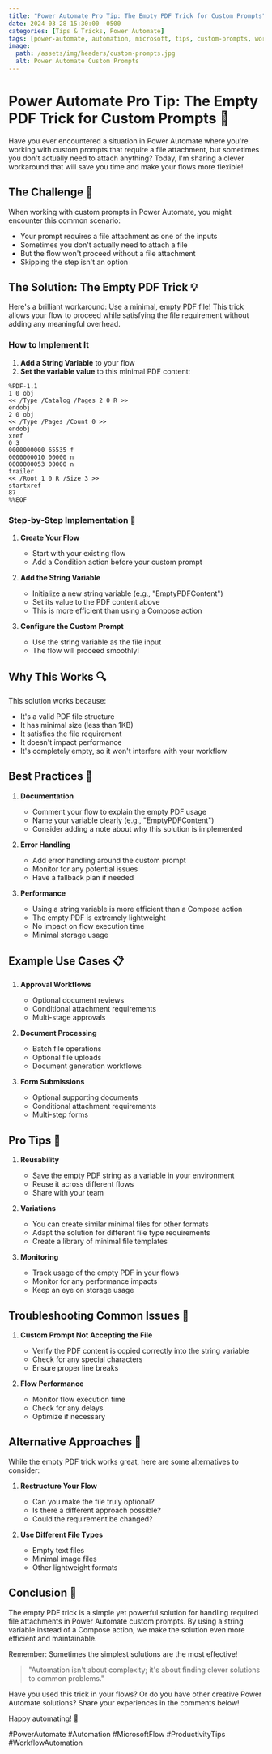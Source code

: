 ```yaml
---
title: "Power Automate Pro Tip: The Empty PDF Trick for Custom Prompts"
date: 2024-03-28 15:30:00 -0500
categories: [Tips & Tricks, Power Automate]
tags: [power-automate, automation, microsoft, tips, custom-prompts, workflow]
image:
  path: /assets/img/headers/custom-prompts.jpg
  alt: Power Automate Custom Prompts
---
```


# Power Automate Pro Tip: The Empty PDF Trick for Custom Prompts 🎯

Have you ever encountered a situation in Power Automate where you're working with custom prompts that require a file attachment, but sometimes you don't actually need to attach anything? Today, I'm sharing a clever workaround that will save you time and make your flows more flexible!

## The Challenge 🤔

When working with custom prompts in Power Automate, you might encounter this common scenario:
- Your prompt requires a file attachment as one of the inputs
- Sometimes you don't actually need to attach a file
- But the flow won't proceed without a file attachment
- Skipping the step isn't an option

## The Solution: The Empty PDF Trick 💡

Here's a brilliant workaround: Use a minimal, empty PDF file! This trick allows your flow to proceed while satisfying the file requirement without adding any meaningful overhead.

### How to Implement It

1. **Add a String Variable** to your flow
2. **Set the variable value** to this minimal PDF content:

```plaintext
%PDF-1.1
1 0 obj
<< /Type /Catalog /Pages 2 0 R >>
endobj
2 0 obj
<< /Type /Pages /Count 0 >>
endobj
xref
0 3
0000000000 65535 f 
0000000010 00000 n 
0000000053 00000 n 
trailer
<< /Root 1 0 R /Size 3 >>
startxref
87
%%EOF
```

### Step-by-Step Implementation 📝

1. **Create Your Flow**
   - Start with your existing flow
   - Add a Condition action before your custom prompt

2. **Add the String Variable**
   - Initialize a new string variable (e.g., "EmptyPDFContent")
   - Set its value to the PDF content above
   - This is more efficient than using a Compose action

3. **Configure the Custom Prompt**
   - Use the string variable as the file input
   - The flow will proceed smoothly!

## Why This Works 🔍

This solution works because:
- It's a valid PDF file structure
- It has minimal size (less than 1KB)
- It satisfies the file requirement
- It doesn't impact performance
- It's completely empty, so it won't interfere with your workflow

## Best Practices 🌟

1. **Documentation**
   - Comment your flow to explain the empty PDF usage
   - Name your variable clearly (e.g., "EmptyPDFContent")
   - Consider adding a note about why this solution is implemented

2. **Error Handling**
   - Add error handling around the custom prompt
   - Monitor for any potential issues
   - Have a fallback plan if needed

3. **Performance**
   - Using a string variable is more efficient than a Compose action
   - The empty PDF is extremely lightweight
   - No impact on flow execution time
   - Minimal storage usage

## Example Use Cases 📋

1. **Approval Workflows**
   - Optional document reviews
   - Conditional attachment requirements
   - Multi-stage approvals

2. **Document Processing**
   - Batch file operations
   - Optional file uploads
   - Document generation workflows

3. **Form Submissions**
   - Optional supporting documents
   - Conditional attachment requirements
   - Multi-step forms

## Pro Tips 💪

1. **Reusability**
   - Save the empty PDF string as a variable in your environment
   - Reuse it across different flows
   - Share with your team

2. **Variations**
   - You can create similar minimal files for other formats
   - Adapt the solution for different file type requirements
   - Create a library of minimal file templates

3. **Monitoring**
   - Track usage of the empty PDF in your flows
   - Monitor for any performance impacts
   - Keep an eye on storage usage

## Troubleshooting Common Issues 🔧

1. **Custom Prompt Not Accepting the File**
   - Verify the PDF content is copied correctly into the string variable
   - Check for any special characters
   - Ensure proper line breaks

2. **Flow Performance**
   - Monitor flow execution time
   - Check for any delays
   - Optimize if necessary

## Alternative Approaches 🤔

While the empty PDF trick works great, here are some alternatives to consider:

1. **Restructure Your Flow**
   - Can you make the file truly optional?
   - Is there a different approach possible?
   - Could the requirement be changed?

2. **Use Different File Types**
   - Empty text files
   - Minimal image files
   - Other lightweight formats

## Conclusion 🎉

The empty PDF trick is a simple yet powerful solution for handling required file attachments in Power Automate custom prompts. By using a string variable instead of a Compose action, we make the solution even more efficient and maintainable.

Remember: Sometimes the simplest solutions are the most effective!

> "Automation isn't about complexity; it's about finding clever solutions to common problems."

Have you used this trick in your flows? Or do you have other creative Power Automate solutions? Share your experiences in the comments below!

Happy automating! 🚀

#PowerAutomate #Automation #MicrosoftFlow #ProductivityTips #WorkflowAutomation 